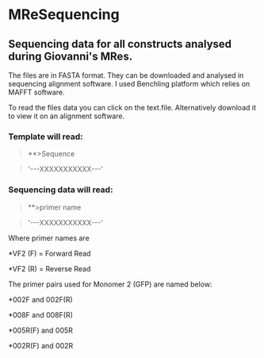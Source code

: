 # MReSequencing
## Sequencing data for all constructs analysed during Giovanni's MRes. 
The files are in FASTA format. They can be downloaded and analysed in sequencing alignment software. I used Benchling platform which relies on MAFFT software.

To read the files data you can click on the text.file. Alternatively download it to view it on an alignment software.

### Template will read:
> **>Sequence

>'---XXXXXXXXXXX---'

### Sequencing data will read:
> **>primer name

> '---XXXXXXXXXXX---'

Where primer names are

*VF2 (F) = Forward Read

*VF2 (R) = Reverse Read

The primer pairs used for Monomer 2 (GFP) are named below:

*002F and 002F(R)

*008F and 008F(R)

*005R(F) and 005R

*002R(F) and 002R
